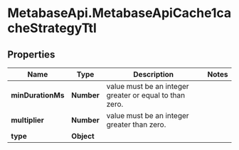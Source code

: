 # MetabaseApi.MetabaseApiCache1cacheStrategyTtl

## Properties

Name | Type | Description | Notes
------------ | ------------- | ------------- | -------------
**minDurationMs** | **Number** | value must be an integer greater or equal to than zero. | 
**multiplier** | **Number** | value must be an integer greater than zero. | 
**type** | **Object** |  | 


